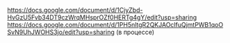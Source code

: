 https://docs.google.com/document/d/1CjyZbd-HvGzU5Fvb34DT9czWrqMHsprOZf0HERTg4gY/edit?usp=sharing
https://docs.google.com/document/d/1PH5nltgR2QKJAOclfuQjmtPWB1qoOSvN9UhJWOHS3jo/edit?usp=sharing (в процессе)
